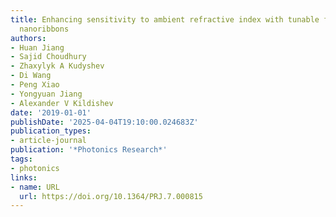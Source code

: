 ```yaml
---
title: Enhancing sensitivity to ambient refractive index with tunable few-layer graphene/hBN
  nanoribbons
authors:
- Huan Jiang
- Sajid Choudhury
- Zhaxylyk A Kudyshev
- Di Wang
- Peng Xiao
- Yongyuan Jiang
- Alexander V Kildishev
date: '2019-01-01'
publishDate: '2025-04-04T19:10:00.024683Z'
publication_types:
- article-journal
publication: '*Photonics Research*'
tags:
- photonics
links:
- name: URL
  url: https://doi.org/10.1364/PRJ.7.000815
---
```

